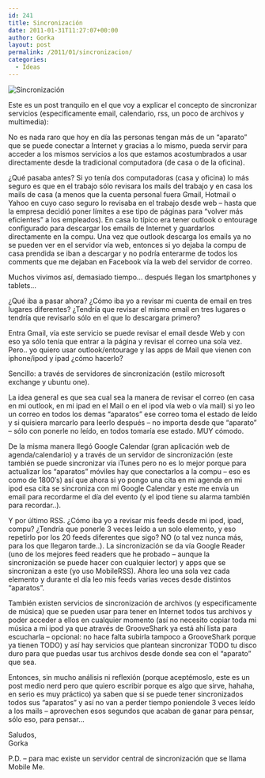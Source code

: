 ```yaml
---
id: 241
title: Sincronización
date: 2011-01-31T11:27:07+00:00
author: Gorka
layout: post
permalink: /2011/01/sincronizacion/
categories:
  - Ideas
---
```

<img style="margin: auto;" src="/img/2011/01/synchronization.jpg" alt="Sincronización" />

Este es un post tranquilo en el que voy a explicar el concepto de sincronizar servicios (especificamente email, calendario, rss, un poco de archivos y multimedia):

No es nada raro que hoy en día las personas tengan más de un “aparato” que se puede conectar a Internet y gracias a lo mismo, pueda servir para acceder a los mismos servicios a los que estamos acostumbrados a usar directamente desde la tradicional computadora (de casa o de la oficina).

¿Qué pasaba antes? Si yo tenía dos computadoras (casa y oficina) lo más seguro es que en el trabajo sólo revisara los mails del trabajo y en casa los mails de casa (a menos que la cuenta personal fuera Gmail, Hotmail o Yahoo en cuyo caso seguro lo revisaba en el trabajo desde web – hasta que la empresa decidió poner límites a ese tipo de páginas para “volver más eficientes” a los empleados). En casa lo típico era tener outlook o entourage configurado para descargar los emails de Internet y guardarlos directamente en la compu. Una vez que outlook descarga los emails ya no se pueden ver en el servidor vía web, entonces si yo dejaba la compu de casa prendida se iban a descargar y no podría enterarme de todos los comments que me dejaban en Facebook vía la web del servidor de correo.

Muchos vivimos así, demasiado tiempo… después llegan los smartphones y tablets…

¿Qué iba a pasar ahora? ¿Cómo iba yo a revisar mi cuenta de email en tres lugares diferentes? ¿Tendría que revisar el mismo email en tres lugares o tendría que revisarlo sólo en el que lo descargara primero?

Entra Gmail, vía este servicio se puede revisar  el email desde Web y con eso ya sólo tenía que entrar a la página y revisar el correo una sola vez. Pero.. yo quiero usar outlook/entourage y las apps de Mail que vienen con iphone/ipod y ipad ¿cómo hacerlo?

Sencillo: a través de servidores de sincronización (estilo microsoft exchange y ubuntu one).

La idea general es que sea cual sea la manera de revisar el correo (en casa en mi outlook, en mi ipad en el Mail o en el ipod vía web o vía mail) si yo leo un correo en todos los demas “aparatos” ese correo toma el estado de leído y si quisiera marcarlo para leerlo después – no importa desde que “aparato” – sólo con ponerle no leído, en todos tomaría ese estado. MUY cómodo.

De la misma manera llegó Google Calendar (gran aplicación web de agenda/calendario) y a través de un servidor de sincronización (este también se puede sincronizar vía iTunes pero no es lo mejor porque para actualizar los “aparatos” móviles hay que conectarlos a la compu – eso es como de 1800′s) así que ahora si yo pongo una cita en mi agenda en mi ipod esa cita se sincroniza con mi Google Calendar y este me envía un email para recordarme el día del evento (y el ipod tiene su alarma también para recordar..).

Y por último RSS. ¿Cómo iba yo a revisar mis feeds desde mi ipod, ipad, compu? ¿Tendría que ponerle 3 veces leído a un solo elemento, y eso repetirlo por los 20 feeds diferentes que sigo? NO (o tal vez nunca más, para los que llegaron tarde..). La sincronización se da vía Google Reader (uno de los mejores feed readers que he probado – aunque la sincronización se puede hacer con cualquier lector) y apps que se sincronizan a este (yo uso MobileRSS). Ahora leo una sola vez cada elemento y durante el día leo mis feeds varias veces desde distintos “aparatos”.

También existen servicios de sincronización de archivos (y especificamente de música) que se pueden usar para tener en Internet todos tus archivos y poder acceder a ellos en cualquier momento (así no necesito copiar toda mi música a mi ipod ya que através de GrooveShark ya está ahí lista para escucharla – opcional: no hace falta subirla tampoco a GrooveShark porque ya tienen TODO) y así hay servicios que plantean sincronizar TODO tu disco duro para que puedas usar tus archivos desde donde sea con el “aparato” que sea.

Entonces, sin mucho análisis ni reflexión (porque aceptémoslo, este es un post medio nerd pero que quiero escribir porque es algo que sirve, hahaha, en serio es muy práctico) ya saben que si se puede tener sincronizados todos sus “aparatos” y así no van a perder tiempo poniendole 3 veces leído a los mails – aprovechen esos segundos que acaban de ganar para pensar, sólo eso, para pensar…

Saludos,<br />
Gorka

P.D. – para mac existe un servidor central de sincronización que se llama Mobile Me.

